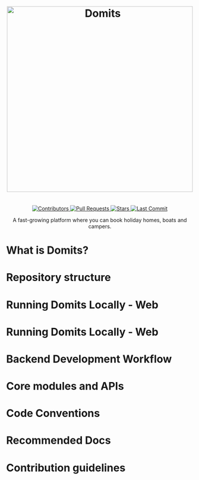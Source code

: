   <!-- Hero 1 -->
<h1 align="center">
  <img src="https://i.ibb.co/rKVk8xDm/logo-aea153ca0521f26f9487364e1a11dc2e.png" alt="Domits" width="500"/>
</h1>
  <!-- Badges -->
  <div align="center">
      <br>
    <a href="https://github.com/domits1/Domits/graphs/contributors" >
      <img alt="Contributors" src="https://img.shields.io/github/contributors/domits1/Domits?style=for-the-badge&color=139220"/>
    </a>
    <a href="https://github.com/domits1/Domits/pulls">
      <img alt="Pull Requests" src="https://img.shields.io/github/issues-pr/domits1/Domits?style=for-the-badge&color=139220"/>
    </a>
    <a href="https://github.com/domits1/Domits/stargazers">
      <img alt="Stars" src="https://img.shields.io/github/stars/domits1/Domits?style=for-the-badge&logo=github&color=139220"/>
    </a>
    <a href="https://github.com/domits1/Domits/commits/main">
      <img alt="Last Commit" src="https://img.shields.io/github/last-commit/domits1/Domits?style=for-the-badge&color=139220"/>
    </a>
  </div>
  
<p align="center">A fast-growing platform where you can book holiday homes, boats and campers.</p>


# What is Domits?

# Repository structure

# Running Domits Locally - Web

# Running Domits Locally - Web

# Backend Development Workflow

# Core modules and APIs

# Code Conventions

# Recommended Docs

# Contribution guidelines


